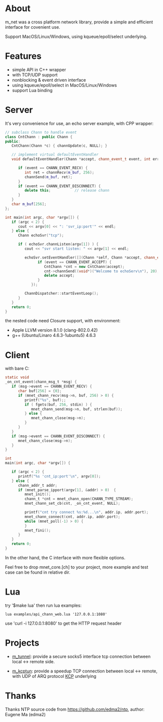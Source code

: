 
# About

m_net was a cross platform network library, provide a simple and
efficient interface for covenient use.

Support MacOS/Linux/Windows, using kqueue/epoll/select underlying.




# Features

- simple API in C++ wrapper
- with TCP/UDP support
- nonblocking & event driven interface
- using kqueue/epoll/select in MacOS/Linux/Windows
- support Lua binding




# Server 

It's very convenience for use, an echo server example, with CPP wrapper:

```cpp
// subclass Chann to handle event
class CntChann : public Chann {
public:
   CntChann(Chann *c) { channUpdate(c, NULL); }

   // implement virtual defaultEventHandler
   void defaultEventHandler(Chann *accept, chann_event_t event, int err) {

      if (event == CHANN_EVENT_RECV) {
         int ret = channRecv(m_buf, 256);
         channSend(m_buf, ret);
      }
      if (event == CHANN_EVENT_DISCONNECT) {
         delete this;           // release chann
      }
   }
   char m_buf[256];
};

int main(int argc, char *argv[]) {
   if (argc < 2) {
      cout << argv[0] << ": 'svr_ip:port'" << endl;
   } else {
      Chann echoSvr("tcp");

      if ( echoSvr.channListen(argv[1]) ) {
         cout << "svr start listen: " << argv[1] << endl;

         echoSvr.setEventHandler([](Chann *self, Chann *accept, chann_event_t event, int err) {
               if (event == CHANN_EVENT_ACCEPT) {
                  CntChann *cnt = new CntChann(accept);
                  cnt->channSend((void*)("Welcome to echoServ\n"), 20);
                  delete accept;
               }
            });

         ChannDispatcher::startEventLoop();
      }
   }
   return 0;
}
```

the nested code need Closure support, with environment:

- Apple LLVM version 8.1.0 (clang-802.0.42)
- g++ (Ubuntu/Linaro 4.6.3-1ubuntu5) 4.6.3





# Client

with bare C:

```c
static void
_on_cnt_event(chann_msg_t *msg) {
   if (msg->event == CHANN_EVENT_RECV) {
      char buf[256] = {0};
      if (mnet_chann_recv(msg->n, buf, 256) > 0) {
         printf("%s", buf);;
         if ( fgets(buf, 256, stdin) ) {
            mnet_chann_send(msg->n, buf, strlen(buf));
         } else {
            mnet_chann_close(msg->n);
         }
      }
   }
   if (msg->event == CHANN_EVENT_DISCONNECT) {
      mnet_chann_close(msg->n);
   }
}

int
main(int argc, char *argv[]) {

   if (argc < 2) {
      printf("%s 'cnt_ip:port'\n", argv[0]);
   } else {
      chann_addr_t addr;
      if (mnet_parse_ipport(argv[1], &addr) > 0)  {
         mnet_init();
         chann_t *cnt = mnet_chann_open(CHANN_TYPE_STREAM);
         mnet_chann_set_cb(cnt, _on_cnt_event, NULL);

         printf("cnt try connect %s:%d...\n", addr.ip, addr.port);
         mnet_chann_connect(cnt, addr.ip, addr.port);
         while (mnet_poll(-1) > 0) {
         }
         mnet_fini();
      }
   }
   return 0;
}
```

In the other hand, the C interface with more flexible options.

Feel free to drop mnet_core.[ch] to your project, more example and test
case can be found in relative dir.



# Lua

try '$make lua' then run lua examples:

```
lua examples/api_chann_web.lua '127.0.0.1:1080'
```

use 'curl -i 127.0.0.1:8080' to get the HTTP request header





# Projects

- [m_tunnel](https://github.com/lalawue/m_tunnel): provide a secure
  socks5 interface tcp connection between local <-> remote side.

- [m_kcptun](https://github.com/lalawue/m_kcptun): provide a speedup TCP
  connection between local <-> remote, with UDP of ARQ protocol [KCP](https://github.com/skywind3000/kcp) underlying




# Thanks

Thanks NTP source code from https://github.com/edma2/ntp, author: Eugene Ma (edma2)
